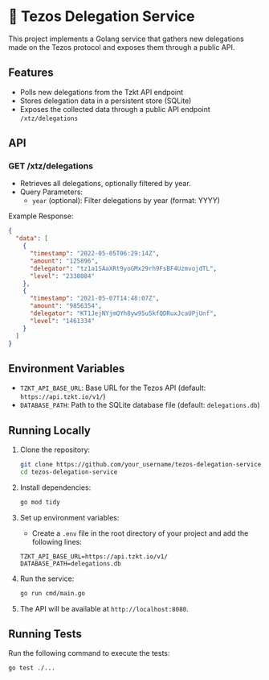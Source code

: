 # 🚀 Tezos Delegation Service

This project implements a Golang service that gathers new delegations made on the Tezos protocol and exposes them through a public API.

## Features

- Polls new delegations from the Tzkt API endpoint
- Stores delegation data in a persistent store (SQLite)
- Exposes the collected data through a public API endpoint `/xtz/delegations`

## API

### GET /xtz/delegations

- Retrieves all delegations, optionally filtered by year.
- Query Parameters:
  - `year` (optional): Filter delegations by year (format: YYYY)

Example Response:
```json
{
  "data": [ 
    {
      "timestamp": "2022-05-05T06:29:14Z",
      "amount": "125896",
      "delegator": "tz1a1SAaXRt9yoGMx29rh9FsBF4UzmvojdTL",
      "level": "2338084"
    },
    {
      "timestamp": "2021-05-07T14:48:07Z",
      "amount": "9856354",
      "delegator": "KT1JejNYjmQYh8yw95u5kfQDRuxJcaUPjUnf",
      "level": "1461334"
    }
  ]
}
```

## Environment Variables

- `TZKT_API_BASE_URL`: Base URL for the Tezos API (default: `https://api.tzkt.io/v1/`)
- `DATABASE_PATH`: Path to the SQLite database file (default: `delegations.db`)

## Running Locally

1. Clone the repository:
    ```sh
    git clone https://github.com/your_username/tezos-delegation-service.git
    cd tezos-delegation-service
    ```

2. Install dependencies:
    ```sh
    go mod tidy
    ```

3. Set up environment variables:
   - Create a `.env` file in the root directory of your project and add the following lines:
    ```env
    TZKT_API_BASE_URL=https://api.tzkt.io/v1/
    DATABASE_PATH=delegations.db
    ```

4. Run the service:
    ```sh
    go run cmd/main.go
    ```

5. The API will be available at `http://localhost:8080`.

## Running Tests

Run the following command to execute the tests:
```sh
go test ./...
```